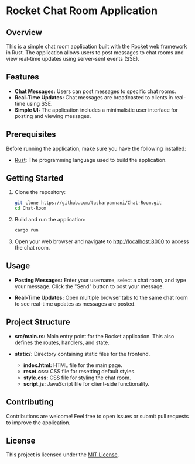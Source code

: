 # Rocket Chat Room Application

## Overview

This is a simple chat room application built with the [Rocket](https://rocket.rs/) web framework in Rust. The application allows users to post messages to chat rooms and view real-time updates using server-sent events (SSE).

## Features

- **Chat Messages:** Users can post messages to specific chat rooms.
- **Real-Time Updates:** Chat messages are broadcasted to clients in real-time using SSE.
- **Simple UI:** The application includes a minimalistic user interface for posting and viewing messages.

## Prerequisites

Before running the application, make sure you have the following installed:

- [Rust](https://www.rust-lang.org/): The programming language used to build the application.

## Getting Started

1. Clone the repository:

    ```bash
    git clone https://github.com/tusharpamnani/Chat-Room.git
    cd Chat-Room
    ```

2. Build and run the application:

    ```bash
    cargo run
    ```

3. Open your web browser and navigate to [http://localhost:8000](http://localhost:8000) to access the chat room.

## Usage

- **Posting Messages:** Enter your username, select a chat room, and type your message. Click the "Send" button to post your message.

- **Real-Time Updates:** Open multiple browser tabs to the same chat room to see real-time updates as messages are posted.

## Project Structure

- **src/main.rs:** Main entry point for the Rocket application. This also defines the routes, handlers, and state.

- **static/:** Directory containing static files for the frontend.
  - **index.html:** HTML file for the main page.
  - **reset.css:** CSS file for resetting default styles.
  - **style.css:** CSS file for styling the chat room.
  - **script.js:** JavaScript file for client-side functionality.

## Contributing

Contributions are welcome! Feel free to open issues or submit pull requests to improve the application.

## License

This project is licensed under the [MIT License](LICENSE).
